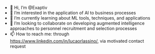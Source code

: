 - 👋 Hi, I’m @Exaptiv
- 👀 I’m interested in the application of AI to business processes
- 🌱 I’m currently learning about ML tools, techniques, and applications
- 💞️ I’m looking to collaborate on developing augmented intelligence approaches to personnel recruitment and selection processes
- 📫 How to reach me: through https://www.linkedin.com/in/lucaorlassino/, via motivated contact request

<!---
Exaptiv/Exaptiv is a ✨ special ✨ repository because its `README.md` (this file) appears on your GitHub profile.
You can click the Preview link to take a look at your changes.
--->
